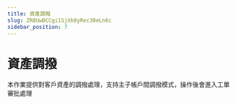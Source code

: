 ```yaml
---
title: 資產調撥
slug: ZR8UwBCCgi1SjXk0yRec30eLn6c
sidebar_position: 7
---
```



# 資產調撥

本作業提供對客戶資產的調撥處理，支持主子帳戶間調撥模式，操作後會進入工單審批處理

